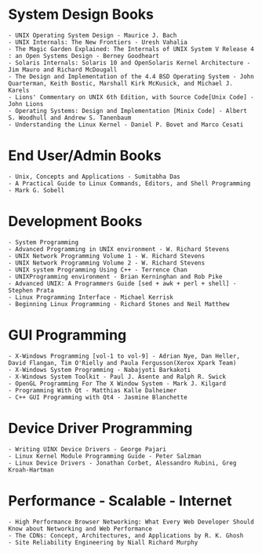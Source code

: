 # System Design Books
    - UNIX Operating System Design - Maurice J. Bach
    - UNIX Internals: The New Frontiers - Uresh Vahalia
    - The Magic Garden Explained: The Internals of UNIX System V Release 4 : an Open Systems Design - Berney Goodheart
    - Solaris Internals: Solaris 10 and OpenSolaris Kernel Architecture - Jim Mauro and Richard McDougall
    - The Design and Implementation of the 4.4 BSD Operating System - John Quarterman, Keith Bostic, Marshall Kirk McKusick, and Michael J. Karels
    - Lions' Commentary on UNIX 6th Edition, with Source Code[Unix Code] - John Lions
    - Operating Systems: Design and Implementation [Minix Code] - Albert S. Woodhull and Andrew S. Tanenbaum
    - Understanding the Linux Kernel - Daniel P. Bovet and Marco Cesati
# End User/Admin Books
    - Unix, Concepts and Applications - Sumitabha Das
    - A Practical Guide to Linux Commands, Editors, and Shell Programming - Mark G. Sobell
# Development Books
    - System Programming
    - Advanced Programming in UNIX environment - W. Richard Stevens
    - UNIX Network Programming Volume 1 - W. Richard Stevens
    - UNIX Network Programming Volume 2 - W. Richard Stevens
    - UNIX system Programming Using C++ - Terrence Chan
    - UNIXProgramming environment - Brian Kerninghan and Rob Pike
    - Advanced UNIX: A Programmers Guide [sed + awk + perl + shell] - Stephen Prata
    - Linux Programming Interface - Michael Kerrisk
    - Beginning Linux Programming - Richard Stones and Neil Matthew
# GUI Programming
    - X-Windows Programming [vol-1 to vol-9] - Adrian Nye, Dan Heller, David Flangan, Tim O'Rielly and Paula Fergusson(Xerox Xpark Team)
    - X-Windows System Programming - Nabajyoti Barkakoti
    - X-Windows System Toolkit - Paul J. Asente and Ralph R. Swick
    - OpenGL Programming For The X Window System - Mark J. Kilgard
    - Programming With Qt - Matthias Kalle Dalheimer
    - C++ GUI Programming with Qt4 - Jasmine Blanchette
# Device Driver Programming
    - Writing UINX Device Drivers - George Pajari
    - Linux Kernel Module Programming Guide - Peter Salzman
    - Linux Device Drivers - Jonathan Corbet, Alessandro Rubini, Greg Kroah-Hartman
# Performance - Scalable - Internet
    - High Performance Browser Networking: What Every Web Developer Should Know about Networking and Web Performance
    - The CDNs: Concept, Architectures, and Applications by R. K. Ghosh
    - Site Reliability Engineering by Niall Richard Murphy 
